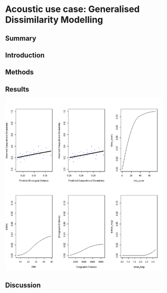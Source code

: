 # Acoustic use case: Generalised Dissimilarity Modelling

## Summary

## Introduction

## Methods

## Results
![Output of GDM](output/figure_gdm_01.png)
## Discussion
